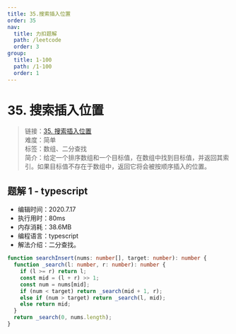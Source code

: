 ```yaml
---
title: 35.搜索插入位置
order: 35
nav:
  title: 力扣题解
  path: /leetcode
  order: 3
group:
  title: 1-100
  path: /1-100
  order: 1
---
```


# 35. 搜索插入位置

> 链接：[35. 搜索插入位置](https://leetcode-cn.com/problems/search-insert-position/)  
> 难度：简单  
> 标签：数组、二分查找  
> 简介：给定一个排序数组和一个目标值，在数组中找到目标值，并返回其索引。如果目标值不存在于数组中，返回它将会被按顺序插入的位置。

## 题解 1 - typescript

- 编辑时间：2020.7.17
- 执行用时：80ms
- 内存消耗：38.6MB
- 编程语言：typescript
- 解法介绍：二分查找。

```typescript
function searchInsert(nums: number[], target: number): number {
  function _search(l: number, r: number): number {
    if (l >= r) return l;
    const mid = (l + r) >> 1;
    const num = nums[mid];
    if (num < target) return _search(mid + 1, r);
    else if (num > target) return _search(l, mid);
    else return mid;
  }
  return _search(0, nums.length);
}
```
